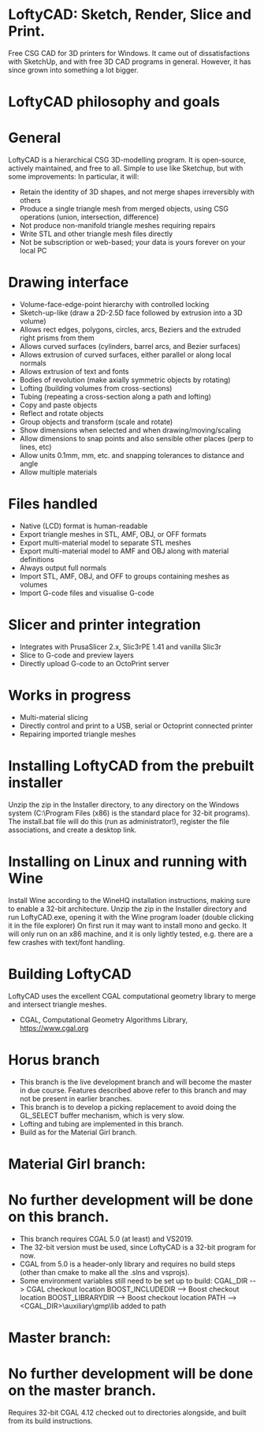 # LoftyCAD: Sketch, Render, Slice and Print.
Free CSG CAD for 3D printers for Windows. It came out of dissatisfactions with SketchUp, and with free 3D CAD programs in general. However, it has since grown into something a lot bigger.

# LoftyCAD philosophy and goals
# General
LoftyCAD is a hierarchical CSG 3D-modelling program. It is open-source, actively maintained, and free to all.
Simple to use like Sketchup, but with some improvements:
In particular, it will:
- Retain the identity of 3D shapes, and not merge shapes irreversibly with others
- Produce a single triangle mesh from merged objects, using CSG operations (union, intersection, difference)
- Not produce non-manifold triangle meshes requiring repairs 
- Write STL and other triangle mesh files directly
- Not be subscription or web-based; your data is yours forever on your local PC

# Drawing interface
- Volume-face-edge-point hierarchy with controlled locking
- Sketch-up-like (draw a 2D-2.5D face followed by extrusion into a 3D volume)
- Allows rect edges, polygons, circles, arcs, Beziers and the extruded right prisms from them
- Allows curved surfaces (cylinders, barrel arcs, and Bezier surfaces)
- Allows extrusion of curved surfaces, either parallel or along local normals
- Allows extrusion of text and fonts
- Bodies of revolution (make axially symmetric objects by rotating)
- Lofting (building volumes from cross-sections)
- Tubing (repeating a cross-section along a path and lofting)
- Copy and paste objects
- Reflect and rotate objects
- Group objects and transform (scale and rotate)
- Show dimensions when selected and when drawing/moving/scaling
- Allow dimensions to snap points and also sensible other places (perp to lines, etc)
- Allow units 0.1mm, mm, etc. and snapping tolerances to distance and angle
- Allow multiple materials

# Files handled
- Native (LCD) format is human-readable
- Export triangle meshes in STL, AMF, OBJ, or OFF formats
- Export multi-material model to separate STL meshes
- Export multi-material model to AMF and OBJ along with material definitions
- Always output full normals
- Import STL, AMF, OBJ, and OFF to groups containing meshes as volumes
- Import G-code files and visualise G-code

# Slicer and printer integration
- Integrates with PrusaSlicer 2.x, Slic3rPE 1.41 and vanilla Slic3r
- Slice to G-code and preview layers
- Directly upload G-code to an OctoPrint server

# Works in progress
- Multi-material slicing
- Directly control and print to a USB, serial or Octoprint connected printer
- Repairing imported triangle meshes

# Installing LoftyCAD from the prebuilt installer
Unzip the zip in the Installer directory, to any directory on the Windows system (C:\Program Files (x86) is the standard place for 32-bit programs). The install.bat file will do this (run as administrator!), register the file associations, and create a desktop link.

# Installing on Linux and running with Wine
Install Wine according to the WineHQ installation instructions, making sure to enable a 32-bit architecture. 
Unzip the zip in the Installer directory and run LoftyCAD.exe, opening it with the Wine program loader (double clicking it in the file explorer)
On first run it may want to install mono and gecko. 
It will only run on an x86 machine, and it is only lightly tested, e.g. there are a few crashes with text/font handling.

# Building LoftyCAD
LoftyCAD uses the excellent CGAL computational geometry library to merge and intersect triangle meshes.
- CGAL, Computational Geometry Algorithms Library, https://www.cgal.org

# Horus branch
- This branch is the live development branch and will become the master in due course. Features described above refer to this branch and may not be present in earlier branches.
- This branch is to develop a picking replacement to avoid doing the GL_SELECT buffer mechanism, which is very slow.
- Lofting and tubing are implemented in this branch.
- Build as for the Material Girl branch.

# Material Girl branch:
# No further development will be done on this branch.
- This branch requires CGAL 5.0 (at least) and VS2019.
- The 32-bit version must be used, since LoftyCAD is a 32-bit program for now.
- CGAL from 5.0 is a header-only library and requires no build steps (other than cmake to make all the .slns and vsprojs).
- Some environment variables still need to be set up to build:
	CGAL_DIR --> CGAL checkout location
	BOOST_INCLUDEDIR --> Boost checkout location
	BOOST_LIBRARYDIR --> Boost checkout location
	PATH --> <CGAL_DIR>\\auxiliary\gmp\lib added to path

# Master branch:
# No further development will be done on the master branch.
Requires 32-bit CGAL 4.12 checked out to directories alongside, and built from its build instructions.
